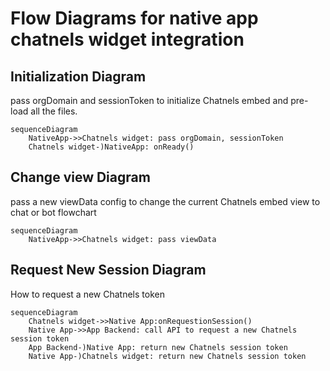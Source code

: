 
# Flow Diagrams for native app chatnels widget integration

## Initialization Diagram
pass orgDomain and sessionToken to initialize Chatnels embed and pre-load all the files.
```mermaid
sequenceDiagram
    NativeApp->>Chatnels widget: pass orgDomain, sessionToken
    Chatnels widget-)NativeApp: onReady()
```

## Change view Diagram
pass a new viewData config to change the current Chatnels embed view to chat or bot flowchart
```mermaid
sequenceDiagram
    NativeApp->>Chatnels widget: pass viewData
```

## Request New Session Diagram
How to request a new Chatnels token
```mermaid
sequenceDiagram
    Chatnels widget->>Native App:onRequestionSession()
    Native App->>App Backend: call API to request a new Chatnels session token
    App Backend-)Native App: return new Chatnels session token
    Native App-)Chatnels widget: return new Chatnels session token
```

